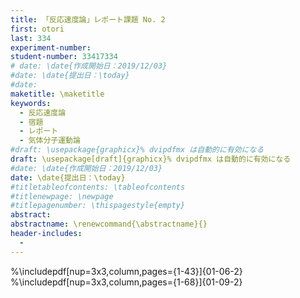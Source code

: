 ```yaml
---
title: 「反応速度論」レポート課題 No. 2
first: otori
last: 334
experiment-number: 
student-number: 33417334
# date: \date{作成開始日：2019/12/03}
#date: \date{提出日：\today}
#date: 
maketitle: \maketitle
keywords:
  - 反応速度論
  - 宿題
  - レポート
  - 気体分子運動論
#draft: \usepackage{graphicx}% dvipdfmx は自動的に有効になる
draft: \usepackage[draft]{graphicx}% dvipdfmx は自動的に有効になる
#date: \date{作成開始日：2019/12/03}
date: \date{提出日：\today}
#titletableofcontents: \tableofcontents
#titlenewpage: \newpage
#titlepagenumber: \thispagestyle{empty}
abstract: 
abstractname: \renewcommand{\abstractname}{}
header-includes:
  - 
---
```


<!--
<注意事項>
1/11 の講義開始時にレポートを提出すること(教卓の上に提出しておいてください。その時間以 外は受け付けない)。 問題の解答は途中の計算過程も含めて記すこと。数値の単位を忘れないこと。
-->
%\includepdf[nup=3x3,column,pages={1-43}]{01-06-2}
%\includepdf[nup=3x3,column,pages={1-68}]{01-09-2}

